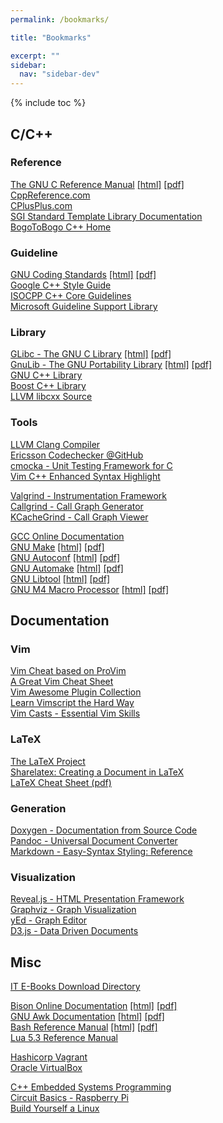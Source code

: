 ```yaml
---
permalink: /bookmarks/

title: "Bookmarks"

excerpt: ""
sidebar:
  nav: "sidebar-dev"
---
```


{% include toc %}

## C/C++

### Reference

[The GNU C Reference Manual](https://www.gnu.org/software/gnu-c-manual/)
                  [\[html\]](https://www.gnu.org/software/gnu-c-manual/gnu-c-manual.html)
                   [\[pdf\]](https://www.gnu.org/software/gnu-c-manual/gnu-c-manual.pdf)  
[CppReference.com](http://cppreference.com/)  
[CPlusPlus.com](http://www.cplusplus.com/)  
[SGI Standard Template Library Documentation](https://www.sgi.com/tech/stl/stl_index_cat.html)  
[BogoToBogo C++ Home](http://www.bogotobogo.com/cplusplus/cpptut.php)  

### Guideline

[GNU Coding Standards](https://www.gnu.org/prep/standards/)
            [\[html\]](https://www.gnu.org/prep/standards/standards.html)
             [\[pdf\]](https://www.gnu.org/prep/standards/standards.pdf)  
[Google C++ Style Guide](https://google.github.io/styleguide/cppguide.html)  
[ISOCPP C++ Core Guidelines](https://github.com/isocpp/CppCoreGuidelines.git)  
[Microsoft Guideline Support Library](https://github.com/Microsoft/GSL.git)  

### Library

[GLibc - The GNU C Library](https://www.gnu.org/software/libc/manual/)
            [\[html\]](https://www.gnu.org/software/libc/manual/html_mono/libc.html)
             [\[pdf\]](https://www.gnu.org/software/libc/manual/pdf/libc.pdf)  
[GnuLib - The GNU Portability Library](https://www.gnu.org/software/gnulib/)
                            [\[html\]](https://www.gnu.org/software/gnulib/manual/gnulib.html)
                             [\[pdf\]](https://www.gnu.org/software/gnulib/manual/gnulib.pdf)  
[GNU C++ Library](https://gcc.gnu.org/onlinedocs/libstdc++/)  
[Boost C++ Library](http://www.boost.org/)  
[LLVM libcxx Source](http://llvm.org/svn/llvm-project/libcxx/trunk/)  

### Tools

[LLVM Clang Compiler](http://clang.llvm.org/)  
[Ericsson Codechecker @GitHub](https://github.com/Ericsson/codechecker)  
[cmocka - Unit Testing Framework for C](https://cmocka.org/)  
[Vim C++ Enhanced Syntax Highlight](https://github.com/octol/vim-cpp-enhanced-highlight)  

[Valgrind - Instrumentation Framework](http://valgrind.org/)  
[Callgrind - Call Graph Generator](http://valgrind.org/docs/manual/cl-manual.html)  
[KCacheGrind - Call Graph Viewer](http://kcachegrind.sourceforge.net/html/Home.html)  

[GCC Online Documentation](https://gcc.gnu.org/onlinedocs/)  
[GNU Make](https://www.gnu.org/software/make/manual/)
[\[html\]](https://www.gnu.org/software/make/manual/make.html)
 [\[pdf\]](https://www.gnu.org/software/make/manual/make.pdf)  
[GNU Autoconf](https://www.gnu.org/software/autoconf/manual/index.html)
     [\[html\]](https://www.gnu.org/software/autoconf/manual/autoconf.html)
      [\[pdf\]](https://www.gnu.org/software/autoconf/manual/autoconf.pdf)  
[GNU Automake](https://www.gnu.org/software/automake/automake.html)
    [\[html\]](https://www.gnu.org/software/automake/manual/automake.html)
     [\[pdf\]](https://www.gnu.org/software/automake/manual/automake.pdf)  
[GNU Libtool](https://www.gnu.org/software/libtool/libtool.html)
    [\[html\]](https://www.gnu.org/software/libtool/manual/libtool.html)
     [\[pdf\]](https://www.gnu.org/software/libtool/manual/libtool.pdf)  
[GNU M4 Macro Processor](https://www.gnu.org/software/m4/manual/index.html)
[\[html\]](https://www.gnu.org/software/m4/manual/m4.html)
 [\[pdf\]](https://www.gnu.org/software/m4/manual/m4.pdf)  


## Documentation

### Vim

[Vim Cheat based on ProVim](https://xsnpdngv.github.io/vimcheat/)  
[A Great Vim Cheat Sheet](http://vimsheet.com/)  
[Vim Awesome Plugin Collection](http://vimawesome.com/)  
[Learn Vimscript the Hard Way](http://learnvimscriptthehardway.stevelosh.com/)  
[Vim Casts - Essential Vim Skills](http://vimcasts.org/)

### LaTeX

[The LaTeX Project](https://www.latex-project.org/)  
[Sharelatex: Creating a Document in LaTeX](https://www.sharelatex.com/learn/Creating_a_document_in_LaTeX)  
[LaTeX Cheat Sheet (pdf)](https://wch.github.io/latexsheet/latexsheet-a4.pdf)  

### Generation

[Doxygen - Documentation from Source Code](http://www.doxygen.org)  
[Pandoc - Universal Document Converter](http://pandoc.org)  
[Markdown - Easy-Syntax Styling: Reference](https://guides.github.com/features/mastering-markdown/)  

### Visualization

[Reveal.js - HTML Presentation Framework](http://lab.hakim.se/reveal-js/#/)  
[Graphviz - Graph Visualization](http://www.graphviz.org/)  
[yEd - Graph Editor](https://www.yworks.com/products/yed)  
[D3.js - Data Driven Documents](https://d3js.org/)  

## Misc

[IT E-Books Download Directory](http://it-ebooks.directory/)  

[Bison Online Documentation](https://www.gnu.org/software/bison/manual/)
                  [\[html\]](https://www.gnu.org/software/bison/manual/bison.html)
                   [\[pdf\]](https://www.gnu.org/software/bison/manual/bison.pdf)  
[GNU Awk Documentation](https://www.gnu.org/software/gawk/manual/)
             [\[html\]](https://www.gnu.org/software/gawk/manual/gawk.html)
              [\[pdf\]](https://www.gnu.org/software/gawk/manual/gawk.pdf)  
[Bash Reference Manual](https://www.gnu.org/software/bash/manual/)
            [\[html\]](https://www.gnu.org/software/bash/manual/html_node/index.html)
             [\[pdf\]](https://www.gnu.org/software/bash/manual/bash.pdf)  
[Lua 5.3 Reference Manual](https://www.lua.org/manual/5.3/)  

[Hashicorp Vagrant](https://www.vagrantup.com/)  
[Oracle VirtualBox](https://www.virtualbox.org/)  

[C++ Embedded Systems Programming](http://www.bogotobogo.com/cplusplus/embeddedSystemsProgramming.php)  
[Circuit Basics - Raspberry Pi](http://www.circuitbasics.com/raspberry-pi/)  
[Build Yourself a Linux](https://github.com/MichielDerhaeg/build-linux)  

